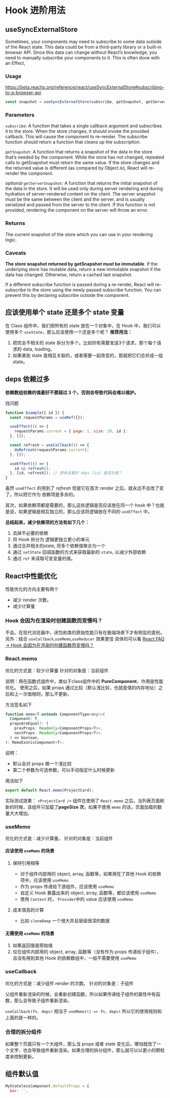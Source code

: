 # Hook 进阶用法

## useSyncExternalStore

Sometimes, your components may need to subscribe to some data outside of the React state. This data could be from a third-party library or a built-in browser API. Since this data can change without React’s knowledge, you need to manually subscribe your components to it. This is often done with an Effect,

### Usage

https://beta.reactjs.org/reference/react/useSyncExternalStore#subscribing-to-a-browser-api

```javascript
const snapshot = useSyncExternalStore(subscribe, getSnapshot, getServerSnapshot?)
```

### Parameters

`subscribe`: A function that takes a single callback argument and subscribes it to the store. When the store changes, it should invoke the provided callback. This will cause the component to re-render. The subscribe function should return a function that cleans up the subscription.

`getSnapshot`: A function that returns a snapshot of the data in the store that’s needed by the component. While the store has not changed, repeated calls to getSnapshot must return the same value. If the store changes and the returned value is different (as compared by Object.is), React will re-render the component.

_optional_ `getServerSnapshot`: A function that returns the initial snapshot of the data in the store. It will be used only during server rendering and during hydration of server-rendered content on the client. The server snapshot must be the same between the client and the server, and is usually serialized and passed from the server to the client. If this function is not provided, rendering the component on the server will throw an error.

### Returns

The current snapshot of the store which you can use in your rendering logic.

### Caveats

**The store snapshot returned by getSnapshot must be immutable**. If the underlying store has mutable data, return a new immutable snapshot if the data has changed. Otherwise, return a cached last snapshot.

If a different subscribe function is passed during a re-render, React will re-subscribe to the store using the newly passed subscribe function. You can prevent this by declaring subscribe outside the component.

## 应该使用单个 state 还是多个 state 变量

在 Class 组件中，我们把所有的 state 放在一个对象中，在 Hook 中，我们可以使用多个 `useState`，那么应该使用一个还是多个呢？
**推荐用法：**

1. 把完全不相关的 state 拆分为多个。比如你有需要发送3个请求，那个每个请求的 data, loading。
2. 如果某些 state 是相互关联的，或者需要一起改变的，那就把它们合并成一组state。

## deps 依赖过多

**依赖数组依赖的值最好不要超过 3 个，否则会导致代码会难以维护。**

找问题

```javascript
function Example({ id }) {
  const requestParams = useRef({});

  useEffect(() => {
    requestParams.current = { page: 1, size: 20, id };
  }, []);

  const refresh = useCallback(() => {
    doRefresh(requestParams.current);
  }, []);

  useEffect(() => {
    id && refresh();
  }, [id, refresh]); // 思考这里的 deps list 是否合理？
}
```

虽然 `useEffect` 的用到了 _refresh_ 但是它在首次 render 之后，就永远不会改了变了。所以把它作为 依赖项是多余的。

其次，如果依赖项都是需要的，那么这些逻辑是否应该放在同一个 hook 中？也就是说，如果逻辑是相互独立的，那么应该将逻辑放在不同的 `useEffect` 中。

**总结起来，减少依赖项的方法有如下几个：**

1. 去掉不必要的依赖
2. 将 Hook 拆分为 逻辑更独立更小的单元
3. 通过合并相关的state, 将多个依赖值聚合为一个
4. 通过 `setState` 回调函数的方式来获取最新的 `state`, 以减少外部依赖
5. 通过 `ref` 来读取可变变量的值。

## React中性能优化

性能优化的方向主要有两个

- 减少 render 次数。
- 减少计算量

### Hook 会因为在渲染时创建函数而变慢吗？

不会。在现代浏览器中，闭包和类的原始性能只有在极端场景下才有明显的差别。
另外：结合 `useCallback`,`useMemo`,`useReducer` 效果更佳
具体的可以看 [React FAQ -> Hook 会因为在渲染时创建函数而变慢吗？](https://zh-hans.reactjs.org/docs/hooks-faq.html#are-hooks-slow-because-of-creating-functions-in-render)

### React.memo

优化的方式是：较少计算量
针对的对象是：当前组件

说明：用在函数式组件中，类似于class组件中的 **PureComponent**，作用是性能优化。
使用之后，如果 props 通过比较（默认浅比较，也就是值的内存地址）之后和上一次值相同，那么不更新。

方法签名如下

```typescript
function memo<T extends ComponentType<any>>(
  Component: T,
  propsAreEqual?: (
    prevProps: Readonly<ComponentProps<T>>,
    nextProps: Readonly<ComponentProps<T>>,
  ) => boolean,
): MemoExoticComponent<T>;
```

说明：

- 默认会对 props 做一个浅比较
- 第二个参数为可选参数，可以手动指定什么时候更新

用法如下

```javascript
export default React.memo(ProjectCard);
```

实际测试效果：
`<ProjectCard />` 组件在使用了 `React.memo` 之后，当列表页面刷新的时候，该组件只加载了**pageSize 次**，如果不使用 `memo` 的话，页面加载的数量大大增加。

### useMemo

优化的方式是：减少计算量。
针对的对象是：当前组件

#### 应该使用 `useMemo` 的场景

1. 保持引用相等

   - 对于组件内部用的 object, array, 函数等，如果用在了其他 Hook 的依赖项中，应该使用 `useMemo`
   - 作为 props 传递给下游组件，应该使用 `useMemo`
   - 自定义 Hook 暴露出来的 object, array, 函数等，都应该使用 `useMemo`
   - 使用 `Context` 时， `Provider`中的 value 应该使用 `useMemo`

2. 成本很高的计算
   - 比如 `cloneDeep` 一个很大并且层级很深的数据

#### 无需使用 `useMemo` 的场景

1. 如果返回值是原始值
2. 仅在组件内部用的 object, array, 函数等（没有作为 props 传递给子组件），且没有用到其他 Hook 的依赖数组中，一般不需要使用 `useMemo`

### useCallback

优化的方式是：减少组件 render 的次数。
针对的对象是：子组件

父组件重新渲染的时候，会重新创建函数，所以如果传递给子组件的属性中有函数，那么会导致子组件重新渲染。

`useCallback(fn, deps)` 相当于 `useMemo(() => fn, deps)`
所以它的使用规则和上面的是一样的。

### 合理的拆分组件

如果整个页面只有一个大组件，那么当 props 或者 state 变化后，哪怕就改了一个文字，也会导致组件重新渲染。如果合理的拆分组件，那么就可以以更小的颗粒度来控制更新。

## 组件默认值

```javascript
MyStatelessComponent.defaultProps = {
  bar: '',
```
